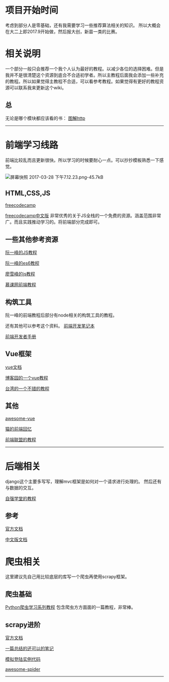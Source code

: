 # 项目开始时间
考虑到部分人是零基础，还有我需要学习一些推荐算法相关的知识。
所以大概会在大二上即2017.9开始做，然后报大创，新苗一类的比赛。


# 相关说明
一个部分一般只会推荐一个我个人认为最好的教程。以减少各位的选择困难。但是我并不是很清楚这个资源到底合不合适初学者。所以主教程后面我会添加一些补充的教程。所以如果觉得主教程不合适，可以看参考教程。如果觉得有更好的教程资源可以联系我来更新这个wiki。

## 总
无论是哪个模块都应该看的书：
[图解http][1]

----------


# 前端学习线路

前端比较乱而且更新很快。所以学习的时候要耐心一点。可以抄抄模板熟悉一下感觉。

![屏幕快照 2017-03-28 下午7.12.23.png-45.7kB][2]
## HTML,CSS,JS
[freecodecamp][3]

[freecodecamp中文版][4]
非常优秀的关于JS全栈的一个免费的资源。涵盖范围非常广。而且实践推动学习的。将前端部分完成即可。

## 一些其他参考资源
[阮一峰的JS教程][5]

[阮一峰的es6教程][6]

[廖雪峰的js教程][7]

[慕课网前端教程][8]

## 构筑工具

阮一峰的前端教程后部分有node相关的构筑工具的教程。

还有其他可以参考这个资料。
[前端开发笔记本][9]

[前端开发者手册][10]

## Vue框架

[vue文档][11]

[博客园的一个vue教程][12]

[台湾的一个不错的教程][13]

## 其他
[awesome-vue][14]

[猫的前端回忆][15]

[前端联盟的教程][16]

----------


# 后端相关
django这个主要多写写，理解mvc框架是如何对一个请求进行处理的。
然后还有与数据的交互。

[自强学堂的教程][17]

## 参考
[官方文档][18]

[中文版文档][19]





# 爬虫相关
这里建议先自己用比较底层的库写一个爬虫再使用scrapy框架。


## 爬虫基础
[Python爬虫学习系列教程][20]
包含爬虫方方面面的一篇教程，非常棒。

## scrapy进阶
[官方文档][21]

[一篇总结的还可以的笔记][22]

[模拟登陆实例代码][23]

[awesome-spider][24]





----------


  [1]: https://book.douban.com/subject/25863515/
  [2]: http://static.zybuluo.com/nemos/1so73zm1vyw16hw0ug37awvm/%E5%B1%8F%E5%B9%95%E5%BF%AB%E7%85%A7%202017-03-28%20%E4%B8%8B%E5%8D%887.12.23.png
  [3]: https://www.freecodecamp.com/
  [4]: https://freecodecamp.cn/
  [5]: http://javascript.ruanyifeng.com/
  [6]: http://es6.ruanyifeng.com/
  [7]: http://www.liaoxuefeng.com/wiki/001434446689867b27157e896e74d51a89c25cc8b43bdb3000
  [8]: http://www.imooc.com/course/list?c=fe
  [9]: https://li-xinyang.gitbooks.io/frontend-notebook/content/
  [10]: https://dwqs.gitbooks.io/frontenddevhandbook/content/
  [11]: https://vuejs.org/
  [12]: http://www.cnblogs.com/keepfool/category/845804.html
  [13]: http://ithelp.ithome.com.tw/users/20103326/ironman/1114
  [14]: https://github.com/vuejs/awesome-vue
  [15]: https://github.com/Wscats/Good-text-Share
  [16]: https://github.com/jsfront/src/blob/master/qq.md
  [17]: http://www.ziqiangxuetang.com/django/django-tutorial.html
  [18]: https://docs.djangoproject.com/en/1.10/
  [19]: http://usyiyi.cn/translate/django_182/index.html
  [20]: http://cuiqingcai.com/1052.html
  [21]: https://doc.scrapy.org/en/1.3/
  [22]: https://segmentfault.com/a/1190000007073049
  [23]: https://github.com/xchaoinfo/fuck-login
  [24]: https://github.com/facert/awesome-spider